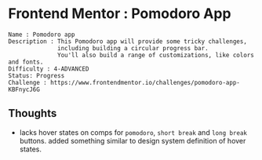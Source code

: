 # Frontend Mentor : Pomodoro App

```
Name : Pomodoro app
Description : This Pomodoro app will provide some tricky challenges,
              including building a circular progress bar.
              You'll also build a range of customizations, like colors and fonts.
Difficulty : 4-ADVANCED
Status: Progress
Challenge : https://www.frontendmentor.io/challenges/pomodoro-app-KBFnycJ6G
```

## Thoughts

- lacks hover states on comps for `pomodoro`, `short break` and `long break` buttons. added something similar to design system definition of hover states.
